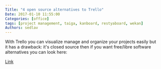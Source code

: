 ```yaml
---
Title: "4 open source alternatives to Trello"
Date: 2017-01-10 11:55:00
Categories: [office]
tags: [project management, taiga, kanboard, restyaboard, wekan]
Authors: sedlav
---
```


With Trello you can visualize manage and organize your projects easily but it has a drawback: it's closed source then if you want free/libre software alternatives you can look here:

[Link](http://linuxbsdos.com/2017/01/09/4-open-source-alternatives-to-trello-that-you-can-self-host/)
